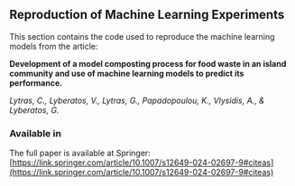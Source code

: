 ## Reproduction of Machine Learning Experiments

This section contains the code used to reproduce the machine learning models from the article:  

**Development of a model composting process for food waste in an island community and use of machine learning models to predict its performance.**

*Lytras, C., Lyberatos, V., Lytras, G., Papadopoulou, K., Vlysidis, A., & Lyberatos, G.*


### Available in

The full paper is available at Springer:  
[https://link.springer.com/article/10.1007/s12649-024-02697-9#citeas](https://link.springer.com/article/10.1007/s12649-024-02697-9#citeas)

